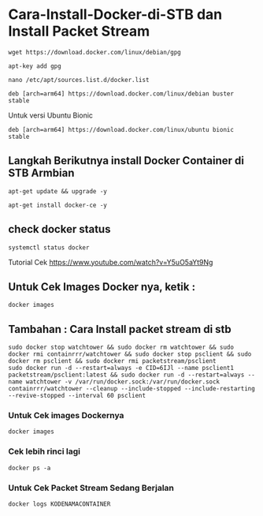 # Cara-Install-Docker-di-STB dan Install Packet Stream

```
wget https://download.docker.com/linux/debian/gpg
```

```
apt-key add gpg
```

```
nano /etc/apt/sources.list.d/docker.list
```

```
deb [arch=arm64] https://download.docker.com/linux/debian buster stable
```
Untuk versi Ubuntu Bionic
```
deb [arch=arm64] https://download.docker.com/linux/ubuntu bionic stable
```

## Langkah Berikutnya install Docker Container di STB Armbian

```
apt-get update && upgrade -y
```

```
apt-get install docker-ce -y
```

## check docker status
```
systemctl status docker
```
Tutorial Cek https://www.youtube.com/watch?v=Y5uO5aYt9Ng
## Untuk Cek Images Docker nya, ketik :
```
docker images
```
## Tambahan : Cara Install packet stream di stb
```
sudo docker stop watchtower && sudo docker rm watchtower && sudo docker rmi containrrr/watchtower && sudo docker stop psclient && sudo docker rm psclient && sudo docker rmi packetstream/psclient 
sudo docker run -d --restart=always -e CID=6IJl --name psclient1 packetstream/psclient:latest && sudo docker run -d --restart=always --name watchtower -v /var/run/docker.sock:/var/run/docker.sock containrrr/watchtower --cleanup --include-stopped --include-restarting --revive-stopped --interval 60 psclient
```
### Untuk Cek images Dockernya
```
docker images
```
### Cek lebih rinci lagi
```
docker ps -a
```
### Untuk Cek Packet Stream Sedang Berjalan 
```
docker logs KODENAMACONTAINER
```
